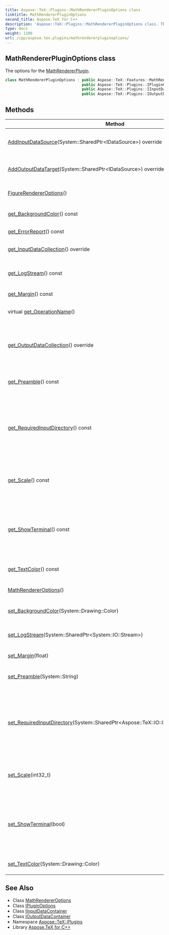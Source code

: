 ```yaml
---
title: Aspose::TeX::Plugins::MathRendererPluginOptions class
linktitle: MathRendererPluginOptions
second_title: Aspose.TeX for C++
description: 'Aspose::TeX::Plugins::MathRendererPluginOptions class. The options for the MathRendererPlugin in C++.'
type: docs
weight: 1100
url: /cpp/aspose.tex.plugins/mathrendererpluginoptions/
---
```

## MathRendererPluginOptions class


The options for the [MathRendererPlugin](../mathrendererplugin/).

```cpp
class MathRendererPluginOptions : public Aspose::TeX::Features::MathRendererOptions,
                                  public Aspose::TeX::Plugins::IPluginOptions,
                                  public Aspose::TeX::Plugins::IInputDataContainer,
                                  public Aspose::TeX::Plugins::IOutputDataContainer
```

## Methods

| Method | Description |
| --- | --- |
| [AddInputDataSource](./addinputdatasource/)(System::SharedPtr\<IDataSource\>) override | Adds a new data source to the collection. |
| [AddOutputDataTarget](./addoutputdatatarget/)(System::SharedPtr\<IDataSource\>) override | Adds a new input data target to the collection. |
| [FigureRendererOptions](../../aspose.tex.features/figurerendereroptions/figurerendereroptions/)() | Creates a new instance. |
| [get_BackgroundColor](../../aspose.tex.features/figurerendereroptions/get_backgroundcolor/)() const | Gets/sets the background color. |
| [get_ErrorReport](../../aspose.tex.features/figurerendereroptions/get_errorreport/)() const | Gets the error report. |
| [get_InputDataCollection](./get_inputdatacollection/)() override | Gets the collection of data sources. |
| [get_LogStream](../../aspose.tex.features/figurerendereroptions/get_logstream/)() const | Gets/set the stream to write log output to. |
| [get_Margin](../../aspose.tex.features/figurerendereroptions/get_margin/)() const | Gets/sets the margin width. |
| virtual [get_OperationName](./get_operationname/)() | Returns operation name. |
| [get_OutputDataCollection](./get_outputdatacollection/)() override | Gets collection of added targets for saving operation results. |
| [get_Preamble](../../aspose.tex.features/figurerendereroptions/get_preamble/)() const | Gets/sets LaTeX document preamble. |
| [get_RequiredInputDirectory](../../aspose.tex.features/figurerendereroptions/get_requiredinputdirectory/)() const | Gets/sets the directory for the required input, e.g., packages that are beyond [Aspose.TeX](../../aspose.tex/)'s LaTeX support. |
| [get_Scale](../../aspose.tex.features/figurerendereroptions/get_scale/)() const | Gets/set the scale. 1000 means 100%, 1200 means 120%, etc. |
| [get_ShowTerminal](../../aspose.tex.features/figurerendereroptions/get_showterminal/)() const | The flag that controls terminal output. If **true** then terminal output is written to console. |
| [get_TextColor](../../aspose.tex.features/mathrendereroptions/get_textcolor/)() const | Gets/sets the formula text color. |
| [MathRendererOptions](../../aspose.tex.features/mathrendereroptions/mathrendereroptions/)() | Creates a new instance. |
| [set_BackgroundColor](../../aspose.tex.features/figurerendereroptions/set_backgroundcolor/)(System::Drawing::Color) | Gets/sets the background color. |
| [set_LogStream](../../aspose.tex.features/figurerendereroptions/set_logstream/)(System::SharedPtr\<System::IO::Stream\>) | Gets/set the stream to write log output to. |
| [set_Margin](../../aspose.tex.features/figurerendereroptions/set_margin/)(float) | Gets/sets the margin width. |
| [set_Preamble](../../aspose.tex.features/figurerendereroptions/set_preamble/)(System::String) | Gets/sets LaTeX document preamble. |
| [set_RequiredInputDirectory](../../aspose.tex.features/figurerendereroptions/set_requiredinputdirectory/)(System::SharedPtr\<Aspose::TeX::IO::IInputWorkingDirectory\>) | Gets/sets the directory for the required input, e.g., packages that are beyond [Aspose.TeX](../../aspose.tex/)'s LaTeX support. |
| [set_Scale](../../aspose.tex.features/figurerendereroptions/set_scale/)(int32_t) | Gets/set the scale. 1000 means 100%, 1200 means 120%, etc. |
| [set_ShowTerminal](../../aspose.tex.features/figurerendereroptions/set_showterminal/)(bool) | The flag that controls terminal output. If **true** then terminal output is written to console. |
| [set_TextColor](../../aspose.tex.features/mathrendereroptions/set_textcolor/)(System::Drawing::Color) | Gets/sets the formula text color. |
## See Also

* Class [MathRendererOptions](../../aspose.tex.features/mathrendereroptions/)
* Class [IPluginOptions](../ipluginoptions/)
* Class [IInputDataContainer](../iinputdatacontainer/)
* Class [IOutputDataContainer](../ioutputdatacontainer/)
* Namespace [Aspose::TeX::Plugins](../)
* Library [Aspose.TeX for C++](../../)
